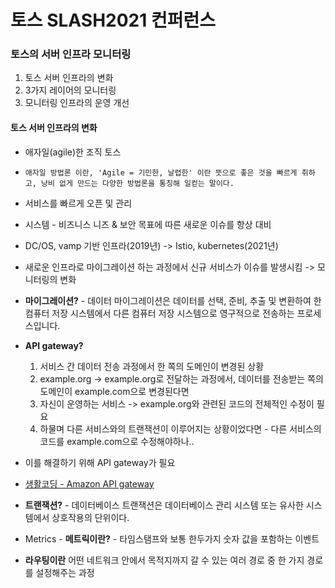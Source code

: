 # 토스 SLASH2021 컨퍼런스

### 토스의 서버 인프라 모니터링

1. 토스 서버 인프라의 변화
2. 3가지 레이어의 모니터링
3. 모니터링 인프라의 운영 개선

#### 토스 서버 인프라의 변화

-   애자일(agile)한 조직 토스
-   `애자일 방법론 이란, 'Agile = 기민한, 날렵한' 이란 뜻으로 좋은 것을 빠르게 취하고, 낭비 없게 만드는 다양한 방법론을 통칭해 일컫는 말이다.`
-   서비스를 빠르게 오픈 및 관리

-   시스템 - 비즈니스 니즈 & 보안 목표에 따른 새로운 이슈를 항상 대비
-   DC/OS, vamp 기반 인프라(2019년) -> Istio, kubernetes(2021년)
-   새로운 인프라로 마이그레이션 하는 과정에서 신규 서비스가 이슈를 발생시킴 -> 모니터링의 변화

-   **마이그레이션?** - 데이터 마이그레이션은 데이터를 선택, 준비, 추출 및 변환하여 한 컴퓨터 저장 시스템에서 다른 컴퓨터 저장 시스템으로 영구적으로 전송하는 프로세스입니다.

-   **API gateway?**
    1. 서비스 간 데이터 전송 과정에서 한 쪽의 도메인이 변경된 상황
    2. example.org -> example.org로 전달하는 과정에서, 데이터를 전송받는 쪽의 도메인이 example.com으로 변경된다면
    3. 자신이 운영하는 서비스 -> example.org와 관련된 코드의 전체적인 수정이 필요
    4. 하물며 다른 서비스와의 트랜잭션이 이루어지는 상황이었다면 - 다른 서비스의 코드를 example.com으로 수정해야하나..
-   이를 해결하기 위해 API gateway가 필요
-   [생활코딩 - Amazon API gateway](https://www.youtube.com/watch?v=60goWpADp-I)

*   **트랜잭션?** - 데이터베이스 트랜잭션은 데이터베이스 관리 시스템 또는 유사한 시스템에서 상호작용의 단위이다.

*   Metrics - **메트릭이란?** - 타임스탬프와 보통 한두가지 숫자 값을 포함하는 이벤트
*   **라우팅이란** 어떤 네트워크 안에서 목적지까지 갈 수 있는 여러 경로 중 한 가지 경로를 설정해주는 과정
